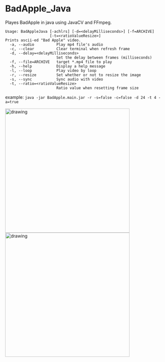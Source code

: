 # BadApple_Java
Playes BadApple in java using JavaCV and FFmpeg.

```
Usage: BadAppleJava [-achlrs] [-d=<delayMilliseconds>] [-f=ARCHIVE]
                    [-t=<ratioValueResize>]
Prints ascii-ed "Bad Apple" video.
  -a, --audio          Play mp4 file's audio
  -c, --clear          Clear terminal when refresh frame
  -d, --delay=<delayMilliseconds>
                       Set the delay between frames (milliseconds)
  -f, --file=ARCHIVE   target *.mp4 file to play
  -h, --help           Display a help message
  -l, --loop           Play video by loop
  -r, --resize         Set whether or not to resize the image
  -s, --sync           Sync audio with video
  -t, --ratio=<ratioValueResize>
                       Ratio value when resetting frame size
```

example:
`java -jar BadApple.main.jar -r -s=false -c=false -d 24 -t 4 -a=true`

<img src="https://i.ibb.co/qnPW1dZ/2021-06-07-12-36-51.png" alt="drawing" width="400"/> <img src="https://i.ibb.co/XYTXbhQ/2021-06-07-12-00-40.png" alt="drawing" width="400"/>
